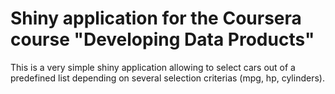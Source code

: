 # Shiny application for the Coursera course "Developing Data Products"

This is a very simple shiny application allowing to select cars out of a predefined list depending on several selection criterias (mpg, hp, cylinders).
